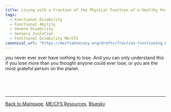 ```yaml
---
title: Living with a Fraction of the Physical Function of a Healthy Person
tags: 
  - Functional Disability 
  - Functional Ability
  - Severe Disability
  - Sensory Isolation
  - Functional Disability ME/CFS
canonical_url: "https://mecfsadvocacy.org/drafts/fraction-functioning.html"
---
```

  

you never ever ever have nothing to lose. And you can only understand this if you lose more than you thought anyone could ever lose, or you are the most grateful person on the planet.

  

<br/><br/><br/>

  

---

  

[Back to Mainpage](https://mecfsadvocacy.org), [ME/CFS Resources](https://mecfsadvoacy.org/useful-resources.html), [Bluesky](https://bsky.app/profile/me-cfs.bsky.social)